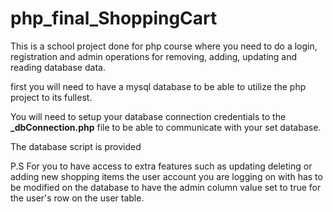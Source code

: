 # php_final_ShoppingCart
This is a school project done for php course where you need to do a login, registration and admin operations for removing, adding, updating and reading database data.

first you will need to have a mysql database to be able to utilize the php project to its fullest.

You will need to setup your database connection credentials to the <strong>_dbConnection.php</strong> file to be able to communicate with your set database.

The database script is provided


P.S
For you to have access to extra features such as updating deleting or adding new shopping items the user account you are logging on with has to be modified on the database to have the admin column value set to true for the user's row on the user table.
